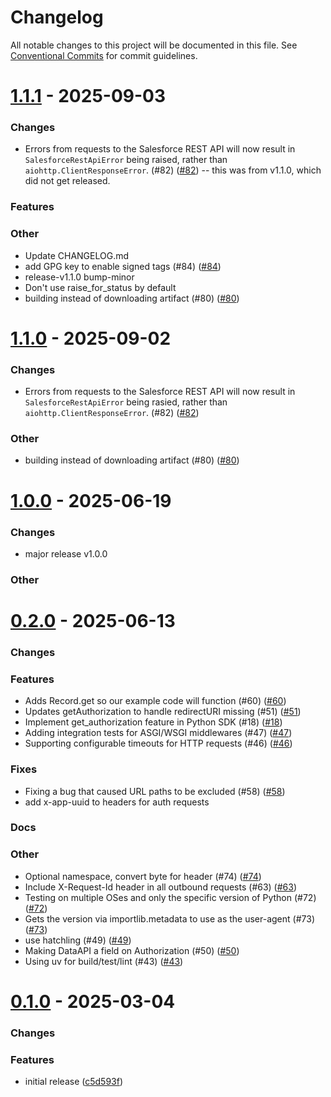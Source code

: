 # Changelog

All notable changes to this project will be documented in this file.
See [Conventional Commits](https://conventionalcommits.org) for commit guidelines.

# [1.1.1](https://github.com/heroku/heroku-applink-python/compare/v1.0.0...1.1.1) - 2025-09-03


### Changes

* Errors from requests to the Salesforce REST API will now result in `SalesforceRestApiError` being raised, rather than `aiohttp.ClientResponseError`. (#82) ([#82](https://github.com/heroku/heroku-applink-python/pull/82)) -- this was from v1.1.0, which did not get released.

### Features


### Other

* Update CHANGELOG.md
*  add GPG key to enable signed tags (#84) ([#84](https://github.com/heroku/heroku-applink-python/pull/84))
* release-v1.1.0 bump-minor
* Don't use raise_for_status by default
* building instead of downloading artifact (#80) ([#80](https://github.com/heroku/heroku-applink-python/pull/80))

# [1.1.0](https://github.com/heroku/heroku-applink-python/compare/v1.0.0...1.1.0) - 2025-09-02


### Changes

* Errors from requests to the Salesforce REST API will now result in `SalesforceRestApiError` being rasied, rather than `aiohttp.ClientResponseError`. (#82) ([#82](https://github.com/heroku/heroku-applink-python/pull/82))

### Other

* building instead of downloading artifact (#80) ([#80](https://github.com/heroku/heroku-applink-python/pull/80))

# [1.0.0](https://github.com/heroku/heroku-applink-python/compare/v0.2.0...1.0.0) - 2025-06-19


### Changes

* major release v1.0.0

### Other

# [0.2.0](https://github.com/heroku/heroku-applink-python/compare/TDX...0.2.0) - 2025-06-13


### Changes


### Features

* Adds Record.get so our example code will function (#60) ([#60](https://github.com/heroku/heroku-applink-python/pull/60))
* Updates getAuthorization to handle redirectURI missing (#51) ([#51](https://github.com/heroku/heroku-applink-python/pull/51))
* Implement get_authorization feature in Python SDK (#18) ([#18](https://github.com/heroku/heroku-applink-python/pull/18))
* Adding integration tests for ASGI/WSGI middlewares (#47) ([#47](https://github.com/heroku/heroku-applink-python/pull/47))
* Supporting configurable timeouts for HTTP requests (#46) ([#46](https://github.com/heroku/heroku-applink-python/pull/46))

### Fixes

* Fixing a bug that caused URL paths to be excluded (#58) ([#58](https://github.com/heroku/heroku-applink-python/pull/58))
*  add x-app-uuid to headers for auth requests

### Docs

### Other

* Optional namespace, convert byte for header (#74) ([#74](https://github.com/heroku/heroku-applink-python/pull/74))
* Include X-Request-Id header in all outbound requests (#63) ([#63](https://github.com/heroku/heroku-applink-python/pull/63))
* Testing on multiple OSes and only the specific version of Python (#72) ([#72](https://github.com/heroku/heroku-applink-python/pull/72))
* Gets the version via importlib.metadata to use as the user-agent (#73) ([#73](https://github.com/heroku/heroku-applink-python/pull/73))
* use hatchling (#49) ([#49](https://github.com/heroku/heroku-applink-python/pull/49))
* Making DataAPI a field on Authorization (#50) ([#50](https://github.com/heroku/heroku-applink-python/pull/50))
* Using uv for build/test/lint (#43) ([#43](https://github.com/heroku/heroku-applink-python/pull/43))

# [0.1.0](https://github.com/heroku/heroku-applink-python/compare/HEAD...0.1.0) - 2025-03-04


### Changes

### Features
* initial release ([c5d593f](https://github.com/heroku/heroku-applink-python/commit/c5d593fa3c0f37607239e3ded7c2c24d7354383c))


